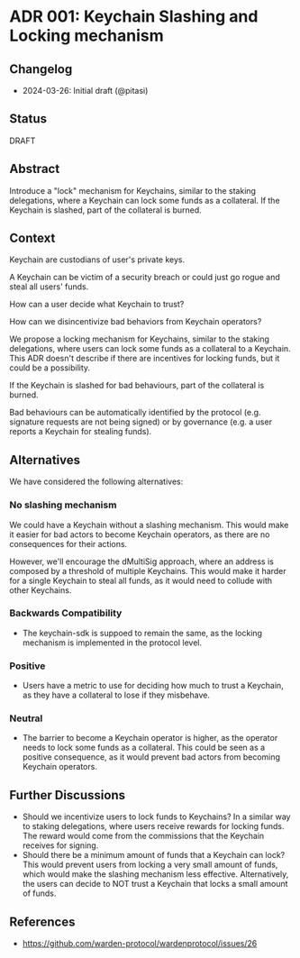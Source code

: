 # ADR 001: Keychain Slashing and Locking mechanism

## Changelog

* 2024-03-26: Initial draft (@pitasi)

## Status

DRAFT

## Abstract

Introduce a "lock" mechanism for Keychains, similar to the staking delegations,
where a Keychain can lock some funds as a collateral. If the Keychain is
slashed, part of the collateral is burned.

## Context

Keychain are custodians of user's private keys.

A Keychain can be victim of a security breach or could just go rogue and steal
all users' funds.

How can a user decide what Keychain to trust?

How can we disincentivize bad behaviors from Keychain operators?

We propose a locking mechanism for Keychains, similar to the staking
delegations, where users can lock some funds as a collateral to a Keychain.
This ADR doesn't describe if there are incentives for locking funds, but it
could be a possibility.

If the Keychain is slashed for bad behaviours, part of the collateral is
burned.

Bad behaviours can be automatically identified by the protocol (e.g. signature
requests are not being signed) or by governance (e.g. a user reports a Keychain
for stealing funds).

## Alternatives

We have considered the following alternatives:

### No slashing mechanism

We could have a Keychain without a slashing mechanism. This would make it
easier for bad actors to become Keychain operators, as there are no
consequences for their actions.

However, we'll encourage the dMultiSig approach, where an address is composed
by a threshold of multiple Keychains. This would make it harder for a single
Keychain to steal all funds, as it would need to collude with other Keychains.

### Backwards Compatibility

- The keychain-sdk is suppoed to remain the same, as the locking mechanism is
  implemented in the protocol level.

### Positive

- Users have a metric to use for deciding how much to trust a Keychain, as they
  have a collateral to lose if they misbehave.

### Neutral

- The barrier to become a Keychain operator is higher, as the operator needs to
  lock some funds as a collateral. This could be seen as a positive consequence,
  as it would prevent bad actors from becoming Keychain operators.

## Further Discussions

- Should we incentivize users to lock funds to Keychains? In a similar way to
  staking delegations, where users receive rewards for locking funds. The
  reward would come from the commissions that the Keychain receives for
  signing.
- Should there be a minimum amount of funds that a Keychain can lock? This
  would prevent users from locking a very small amount of funds, which would
  make the slashing mechanism less effective. Alternatively, the users can
  decide to NOT trust a Keychain that locks a small amount of funds.

## References

* https://github.com/warden-protocol/wardenprotocol/issues/26
